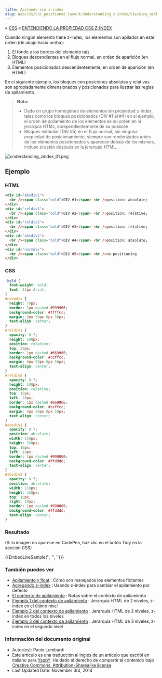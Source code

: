 ```yaml
---
title: Apilando sin z-index
slug: Web/CSS/CSS_positioned_layout/Understanding_z-index/Stacking_without_z-index
---
```


« [CSS](/es/CSS) « [ENTENDIENDO LA PROPIEDAD CSS Z-INDEX](/es/docs/Web/CSS/CSS_Positioning/entendiendo_z_index)

Cuando ningún elemento tiene z-index, los elementos son apilados en este orden (de abajo hacia arriba):

1. El fondo y los bordes del elemento raiz
2. Bloques descendientes en el flujo normal, en orden de aparición (en HTML)
3. Elementos posicionados descendentemente, en orden de aparición (en HTML)

En el siguiente ejemplo, los bloques con posiciones absolutas y relativas son apropiadamente dimensionados y posicionados para ilustrar las reglas de apilamiento.

> **Nota:**
>
> - Dado un grupo homogéneo de elementos sin propiedad z-index, tales como los bloques posicionados (DIV #1 al #4) en el ejemplo, el orden de apilamiento de los elementos es su orden en la jerarquía HTML, independientemente de su posición.
> - Bloques estándar (DIV #5) en el flujo normal, sin ninguna propiedad de posicionamiento, siempre son renderizados antes de los elementos posicionados y aparecen debajo de los mismos, incluso si están después en la jerarquía HTML.

![understanding_zindex_01.png](understanding_zindex_01.png)

## Ejemplo

### HTML

```html
<div id="absdiv1">
  <br /><span class="bold">DIV #1</span> <br />position: absolute;
</div>
<div id="reldiv1">
  <br /><span class="bold">DIV #2</span> <br />position: relative;
</div>
<div id="reldiv2">
  <br /><span class="bold">DIV #3</span> <br />position: relative;
</div>
<div id="absdiv2">
  <br /><span class="bold">DIV #4</span> <br />position: absolute;
</div>
<div id="normdiv">
  <br /><span class="bold">DIV #5</span> <br />no positioning
</div>
```

### CSS

```css
.bold {
  font-weight: bold;
  font: 12px Arial;
}
#normdiv {
  height: 70px;
  border: 1px dashed #999966;
  background-color: #ffffcc;
  margin: 0px 50px 0px 50px;
  text-align: center;
}
#reldiv1 {
  opacity: 0.7;
  height: 100px;
  position: relative;
  top: 30px;
  border: 1px dashed #669966;
  background-color: #ccffcc;
  margin: 0px 50px 0px 50px;
  text-align: center;
}
#reldiv2 {
  opacity: 0.7;
  height: 100px;
  position: relative;
  top: 15px;
  left: 20px;
  border: 1px dashed #669966;
  background-color: #ccffcc;
  margin: 0px 50px 0px 50px;
  text-align: center;
}
#absdiv1 {
  opacity: 0.7;
  position: absolute;
  width: 150px;
  height: 350px;
  top: 10px;
  left: 10px;
  border: 1px dashed #990000;
  background-color: #ffdddd;
  text-align: center;
}
#absdiv2 {
  opacity: 0.7;
  position: absolute;
  width: 150px;
  height: 350px;
  top: 10px;
  right: 10px;
  border: 1px dashed #990000;
  background-color: #ffdddd;
  text-align: center;
}
```

### Resultado

(Si la imagen no aparece en CodePen, haz clic en el botón Tidy en la sección CSS)

{{EmbedLiveSample('', '', '')}}

### También puedes ver

- [Apilamiento y float](/es/docs/Web/CSS/CSS_Positioning/entendiendo_z_index/Apilamiento_y_float) : Cómo son manejados los elementos flotantes
- [Agregando z-index](/es/docs/Web/CSS/CSS_Positioning/entendiendo_z_index/Agregando_z-index) : Usando z-index para cambiar el apilamiento por defecto
- [El contexto de apilamiento](/es/docs/Web/CSS/CSS_Positioning/entendiendo_z_index/El_contexto_de_apilamiento) : Notas sobre el contexto de apilamiento
- [Ejemplo 1 del contexto de apilamiento](/es/docs/Web/CSS/CSS_Positioning/entendiendo_z_index/ejemplo_1_del_contexto_de_apilamiento) : Jerarquía HTML de 2 niveles, z-index en el último nivel
- [Ejemplo 2 del contexto de apilamiento](/es/docs/Web/CSS/CSS_Positioning/entendiendo_z_index/ejemplo_2_del_contexto_de_apilamiento) : Jerarquía HTML de 2 niveles, z-index en todos los niveles
- [Ejemplo 3 del contexto de apilamiento](/es/docs/Web/CSS/CSS_Positioning/entendiendo_z_index/ejemplo_3_del_contexto_de_apilamiento) : Jerarquía HTML de 3 niveles, z-index en el segundo nivel

### Información del documento original

- Autor(es): Paolo Lombardi
- Este artículo es una traducción al inglés de un artículo que escribí en italiano para [YappY](http://www.yappy.it). He dado el derecho de compartir el contenido bajo [Creative Commons: Attribution-Sharealike license](http://creativecommons.org/licenses/by-sa/2.0/)
- Last Updated Date: November 3rd, 2014
